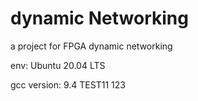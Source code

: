 # dynamic Networking
a project for FPGA dynamic networking

env: Ubuntu 20.04 LTS

gcc version: 9.4
TEST11
123
